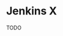 # Jenkins X

<!--
https://app.pluralsight.com/library/courses/jenkins-x-cloud-native-ci-cd/table-of-contents
https://github.com/SeldonIO/sig-mlops-jenkins-classic/tree/master/model_implementations/news_classifier
-->

TODO
